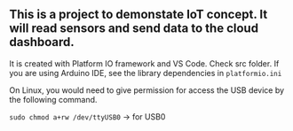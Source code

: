 ## This is a project to demonstate IoT concept. It will read sensors and send data to the cloud dashboard. 

It is created with Platform IO framework and VS Code. Check src folder. If you are using Arduino IDE, see the library dependencies in `platformio.ini`

On Linux, you would need to give permission for access the USB device by the following command.

`sudo chmod a+rw /dev/ttyUSB0` -> for USB0
